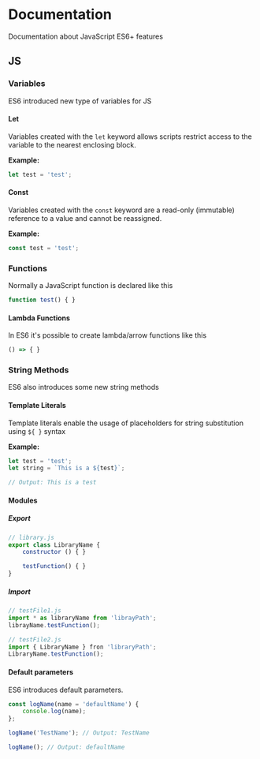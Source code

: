 # Documentation
Documentation about JavaScript ES6+ features

## JS

### Variables
ES6 introduced new type of variables for JS

#### Let
Variables created with the `let` keyword allows scripts restrict access to the variable to the nearest enclosing block.

**Example:**
```js
let test = 'test';
```

#### Const
Variables created with the `const` keyword are a read-only (immutable) reference to a value and cannot be reassigned.

**Example:**
```js
const test = 'test';
```

### Functions
Normally a JavaScript function is declared like this
```js
function test() { }
```

#### Lambda Functions
In ES6 it's possible to create lambda/arrow functions like this
```js
() => { }
```

### String Methods
ES6 also introduces some new string methods

#### Template Literals
Template literals enable the usage of placeholders for string substitution using `${ }` syntax

**Example:**
```js
let test = 'test';
let string = `This is a ${test}`;

// Output: This is a test
```

#### Modules

##### Export
```javascript
// library.js
export class LibraryName {
    constructor () { }

    testFunction() { }
}
```

##### Import
```javascript
// testFile1.js
import * as libraryName from 'librayPath';
librayName.testFunction();

// testFile2.js
import { LibraryName } fron 'libraryPath';
LibraryName.testFunction();
```

#### Default parameters
ES6 introduces default parameters.
```javascript
const logName(name = 'defaultName') {
    console.log(name);
};

logName('TestName'); // Output: TestName

logName(); // Output: defaultName
```